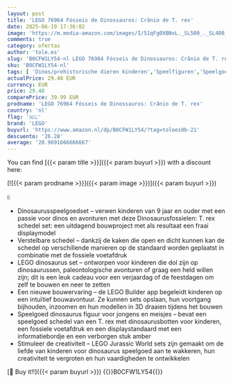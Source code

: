 ```yaml
---
layout: post
title: 'LEGO 76964 Fósseis de Dinossauros: Crânio de T. rex'
date: 2025-06-19 17:36:02
image: 'https://m.media-amazon.com/images/I/51qFg0XBNxL._SL500_._SL400_.jpg'
comments: true
category: ofertas
author: 'tole.es'
slug: 'B0CFW1LY54-nl LEGO 76964 Fósseis de Dinossauros: Crânio de T. rex'
sku: 'B0CFW1LY54-nl'
tags: [ 'Dinos/prehistorische dieren kinderen','Speelfiguren','Speelgoed & spellen','lego','🇳🇱', ]
actualPrice: 29.48 EUR
currency: EUR
price: 29.48
comparePrice: 39.99 EUR
prodname: 'LEGO 76964 Fósseis de Dinossauros: Crânio de T. rex'
country: 'nl'
flag: '🇳🇱'
brand: 'LEGO'
buyurl: 'https://www.amazon.nl/dp/B0CFW1LY54/?tag=tolees0b-21'
descuento: '26.28'
average: '28.9691666666667'
---
```


You can find [{{< param title >}}]({{< param buyurl >}}) with a discount here:

[![{{< param prodname >}}]({{< param image >}})]({{< param buyurl >}})

ℹ️:

- Dinosaurusspeelgoedset – verwen kinderen van 9 jaar en ouder met een passie voor dinos en avonturen met deze Dinosaurusfossielen: T. rex schedel set: een uitdagend bouwproject met als resultaat een fraai displaymodel
- Verstelbare schedel – dankzij de kaken die open en dicht kunnen kan de schedel op verschillende manieren op de standaard worden geplaatst in combinatie met de fossiele voetafdruk
- LEGO dinosaurus set – ontworpen voor kinderen die dol zijn op dinosaurussen, paleontologische avonturen of graag een held willen zijn; dit is een leuk cadeau voor een verjaardag of de feestdagen om zelf te bouwen en neer te zetten
- Een nieuwe bouwervaring – de LEGO Builder app begeleidt kinderen op een intuïtief bouwavontuur. Ze kunnen sets opslaan, hun voortgang bijhouden, inzoomen en hun modellen in 3D draaien tijdens het bouwen
- Speelgoed dinosaurus figuur voor jongens en meisjes – bevat een speelgoed schedel van een T. rex met dinosaurusbotten voor kinderen, een fossiele voetafdruk en een displaystandaard met een informatiebordje en een verborgen stuk amber
- Stimuleer de creativiteit – LEGO Jurassic World sets zijn gemaakt om de liefde van kinderen voor dinosaurus speelgoed aan te wakkeren, hun creativiteit te vergroten en hun vaardigheden te ontwikkelen

[🛒 Buy it!!]({{< param buyurl >}})
{{<world>}}B0CFW1LY54{{</world>}}

